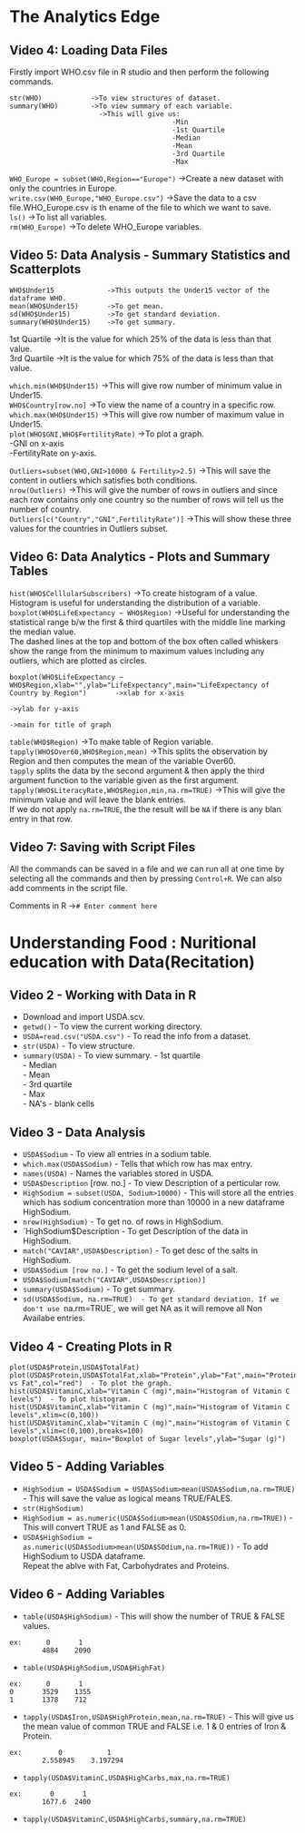 # The Analytics Edge

## Video 4: Loading Data Files

Firstly import WHO.csv file in R studio and then perform the following commands.

```
str(WHO)            ->To view structures of dataset.
summary(WHO)        ->To view summary of each variable.
                      ->This will give us:
                                        -Min
                                        -1st Quartile
                                        -Median
                                        -Mean
                                        -3rd Quartile
                                        -Max
```

`WHO_Europe = subset(WHO,Region=="Europe")`     ->Create a new dataset with only the countries in Europe.  
`write.csv(WHO_Europe,"WHO_Europe.csv")`        ->Save the data to a csv file.WHO_Europe.csv is th ename of the file to which we want to save.  
`ls()`      ->To list all variables.  
`rm(WHO_Europe)`        ->To delete WHO_Europe variables.  


## Video 5: Data Analysis - Summary Statistics and Scatterplots

```
WHO$Under15             ->This outputs the Under15 vector of the dataframe WHO.  
mean(WHO$Under15)       ->To get mean.  
sd(WHO$Under15)         ->To get standard deviation.  
summary(WHO$Under15)    ->To get summary.  
```

1st Quartile    ->It is the value for which 25% of the data is less than that value.  
3rd Quartile    ->It is the value for which 75% of the data is less than that value.  

`which.min(WHO$Under15)`    ->This will give row number of minimum value in Under15.  
`WHO$Country[row.no]`        ->To view the name of a country in a specific row.  
`which.max(WHO$Under15)`    ->This will give row number of maximum value in Under15.  
`plot(WHO$GNI,WHO$FertilityRate)`   ->To plot a graph.  
                                    -GNI on x-axis  
                                    -FertilityRate on y-axis.  

`Outliers=subset(WHO,GNI>10000 & Fertility>2.5)`        ->This will save the content in outliers which satisfies both conditions.  
`nrow(Outliers)`        ->This will give the number of rows in outliers and since each row contains only one country so the number of rows will tell us the number of country.  
`Outliers[c("Country","GNI",FertilityRate")]`   ->This will show these three values for the countries in Outliers subset.  


## Video 6: Data Analytics - Plots and Summary Tables

`hist(WHO$CelllularSubscribers)`     ->To create histogram of a value.  
Histogram is useful for understanding the distribution of a variable.  
`boxplot(WHO$LifeExpectancy ~ WHO$Region)`    ->Useful for understanding the statistical range b/w the first & third quartiles with the middle line marking the median value.  
The dashed lines at the top and bottom of the box often called whiskers show the range from the minimum to maximum values including any outliers, which are plotted as circles.  

```
boxplot(WHO$LifeExpectancy ~ WHO$Region,xlab="",ylab="LifeExpectancy",main="LifeExpectancy of Country by Region")       ->xlab for x-axis
                                                                                                                        ->ylab for y-axis
                                                                                                                        ->main for title of graph
```
`table(WHO$Region)`     ->To make table of Region variable.  
`tapply(WHO$Over60,WHO$Region,mean)`     ->This splits the observation by Region and then computes the mean of the variable Over60.  
`tapply` splits the data by the second argument & then apply the third argument function to the variable given as the first argument.  
`tapply(WHO$LiteracyRate,WHO$Region,min,na.rm=TRUE)`    ->This will give the minimum value and will leave the blank entries.  
If we do not apply `na.rm=TRUE`, the the result will be `NA` if there is any blan entry in that row.  


## Video 7: Saving with Script Files

All the commands can be saved in a file and we can run all at one time by selecting all the commands and then by pressing `Control+R`. We can also add comments in the script file.

Comments in R   ->`# Enter comment here`



# Understanding Food : Nuritional education with Data(Recitation)

## Video 2 - Working with Data in R

- Download and import USDA.scv.  
- `getwd()` - To view the current working directory.  
- `USDA=read.csv("USDA.csv")` - To read the info from a dataset.  
- `str(USDA)`   - To view structure.  
- `summary(USDA)` - To view summary.
                    - 1st quartile  
                    - Median  
                    - Mean  
                    - 3rd quartile  
                    - Max  
                    - NA's - blank cells  

## Video 3 - Data Analysis  

- `USDA$Sodium` - To view all entries in a sodium table.  
- `which.max(USDA$Sodium)`  - Tells that which row has max entry.  
- `names(USDA)`     - Names the variables stored in USDA.  
- `USDA$Description` [row. no.]   - To view Description of a perticular row.  
- `HighSodium = subset(USDA, Sodium>10000)` - This will store all the entries which has sodium concentration more than 10000 in a new dataframe HighSodium.
- `nrow(HighSodium)`    - To get no. of rows in HighSodium.
- `HighSodium$Description   - To get Description of the data in HighSodium.  
- `match("CAVIAR",USDA$Description)` - To get desc of the salts in HighSodium.
- `USDA$Sodium [row no.]`   - To get the sodium level of a salt.  
- `USDA$Sodium[match("CAVIAR",USDA$Description)]`  
- `summary(USDA$Sodium)`    - To get summary.
- `sd(USDA$Sodium, na.rm=TRUE)  - To get standard deviation. If we don't use `na.rm=TRUE`, we will get NA as it will remove all Non Availabe entries.  

## Video 4 - Creating Plots in R
```
plot(USDA$Protein,USDA$TotalFat)
plot(USDA$Protein,USDA$TotalFat,xlab="Protein",ylab="Fat",main="Protein vs Fat",col="red")  - To plot the graph.
hist(USDA$VitaminC,xlab="Vitamin C (mg)",main="Histogram of Vitamin C levels")  - To plot histogram.
hist(USDA$VitaminC,xlab="Vitamin C (mg)",main="Histogram of Vitamin C levels",xlim=c(0,100))
hist(USDA$VitaminC,xlab="Vitamin C (mg)",main="Histogram of Vitamin C levels",xlim=c(0,100),breaks=100)
boxplot(USDA$Sugar, main="Boxplot of Sugar levels",ylab="Sugar (g)")
```

## Video 5 - Adding Variables

- `HighSodium = USDA$Sodium = USDA$Sodium>mean(USDA$Sodium,na.rm=TRUE)`  - This will save the value as logical means TRUE/FALES.  
- `str(HighSodium)`  
- `HighSodium = as.numeric(USDA$Sodium>mean(USDA$SOdium,na.rm=TRUE))`   - This will convert TRUE as 1 and FALSE as 0.  
- `USDA$HighSodium = as.numeric(USDA$Sodium>mean(USDA$SOdium,na.rm=TRUE))`  - To add HighSodium to USDA dataframe.  
Repeat the ablve with Fat, Carbohydrates and Proteins.  

## Video 6 - Adding Variables

- `table(USDA$HighSodium)`  - This will show the number of TRUE & FALSE values.  
```
ex:      0       1  
        4884    2090  
```
- `table(USDA$HighSodium,USDA$HighFat)`  
```
ex:      0       1  
0       3529    1355  
1       1378    712  
```
- `tapply(USDA$Iron,USDA$HighProtein,mean,na.rm=TRUE)`  - This will give us the mean value of common TRUE and FALSE i.e. 1 & 0 entries of Iron & Protein.  
```
ex:         0           1  
        2.558945    3.197294  
```
- `tapply(USDA$VitaminC,USDA$HighCarbs,max,na.rm=TRUE)`  
```
ex:       0       1  
        1677.6  2400  
```
- `tapply(USDA$VitaminC,USDA$HighCarbs,summary,na.rm=TRUE)`  
